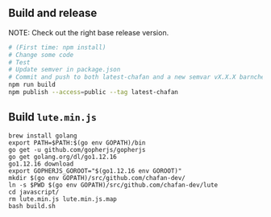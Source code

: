 ## Build and release

NOTE: Check out the right base release version.

```bash
# (First time: npm install)
# Change some code
# Test
# Update semver in package.json
# Commit and push to both latest-chafan and a new semvar vX.X.X barnches 
npm run build
npm publish --access=public --tag latest-chafan
```

## Build `lute.min.js`

```
brew install golang
export PATH=$PATH:$(go env GOPATH)/bin
go get -u github.com/gopherjs/gopherjs
go get golang.org/dl/go1.12.16
go1.12.16 download
export GOPHERJS_GOROOT="$(go1.12.16 env GOROOT)"
mkdir $(go env GOPATH)/src/github.com/chafan-dev/
ln -s $PWD $(go env GOPATH)/src/github.com/chafan-dev/lute
cd javascript/
rm lute.min.js lute.min.js.map
bash build.sh
```

